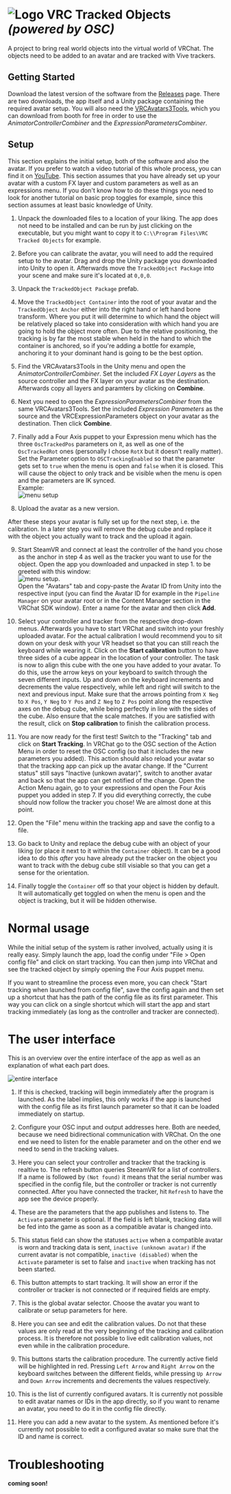 # ![Logo](/resources/icon_readme.png) VRC Tracked Objects *(powered by OSC)*

A project to bring real world objects into the virtual world of VRChat. The objects need to be added to an avatar and are tracked with Vive trackers.

## Getting Started

Download the latest version of the software from the [Releases](https://github.com/jangxx/VRC-OSC-TrackedObjectApp/releases/latest) page. There are two downloads, the app itself and a Unity package containing the required avatar setup. You will also need the [VRCAvatars3Tools](https://booth.pm/en/items/2207020), which you can download from booth for free in order to use the _AnimatorControllerCombiner_ and the _ExpressionParametersCombiner_.

## Setup

This section explains the initial setup, both of the software and also the avatar. If you prefer to watch a video tutorial of this whole process, you can find it on [YouTube](https://youtu.be/y6I-t1YBorY).
This section assumes that you have already set up your avatar with a custom FX layer and custom parameters as well as an expressions menu.
If you don't know how to do these things you need to look for another tutorial on basic prop toggles for example, since this section assumes at least basic knowledge of Unity.

1. Unpack the downloaded files to a location of your liking. The app does not need to be installed and can be run by just clicking on the executable, but you might want to copy it to `C:\\Program Files\VRC Tracked Objects` for example.

2. Before you can calibrate the avatar, you will need to add the required setup to the avatar. Drag and drop the Unity package you downloaded into Unity to open it. Afterwards move the `TrackedObject Package` into your scene and make sure it's located at `0,0,0`.

3. Unpack the `TrackedObject Package` prefab.

4. Move the `TrackedObject Container` into the root of your avatar and the `TrackedObject Anchor` either into the right hand or left hand bone transform. Where you put it will determine to which hand the object will be relatively placed so take into consideration with which hand you are going to hold the object more often. Due to the relative positioning, the tracking is by far the most stable when held in the hand to which the container is anchored, so if you're adding a bottle for example, anchoring it to your dominant hand is going to be the best option.

5. Find the VRCAvatars3Tools in the Unity menu and open the _AnimatorControllerCombiner_. Set the included _FX Layer Layers_ as the source controller and the FX layer on your avatar as the destination. Afterwards copy all layers and paramters by clicking on **Combine**.

6. Next you need to open the _ExpressionParametersCombiner_ from the same VRCAvatars3Tools. Set the included _Expression Parameters_ as the source and the VRCExpressionParameters object on your avatar as the destination. Then click **Combine**.

7. Finally add a Four Axis puppet to your Expression menu which has the three `OscTrackedPos` parameters on it, as well as one of the `OscTrackedRot` ones (personally I chose `RotX` but it doesn't really matter). Set the Parameter option to `OSCTrackingEnabled` so that the parameter gets set to `true` when the menu is open and `false` when it is closed. This will cause the object to only track and be visible when the menu is open and the parameters are IK synced.  
Example:  
![menu setup](/resources/screenshot_2.png)

8. Upload the avatar as a new version.

After these steps your avatar is fully set up for the next step, i.e. the calibration.
In a later step you will remove the debug cube and replace it with the object you actually want to track and the upload it again.

9. Start SteamVR and connect at least the controller of the hand you chose as the anchor in step 4 as well as the tracker you want to use for the object. Open the app you downloaded and unpacked in step 1. to be greeted with this window:  
![menu setup](/resources/screenshot_1.png).  
Open the "Avatars" tab and copy-paste the Avatar ID from Unity into the respective input (you can find the Avatar ID for example in the `Pipeline Manager` on your avatar root or in the Content Manager section in the VRChat SDK window). Enter a name for the avatar and then click **Add**.

10. Select your controller and tracker from the respective drop-down menus. Afterwards you have to start VRChat and switch into your freshly uploaded avatar. For the actual calibration I would recommend you to sit down on your desk with your VR headset so that you can still reach the keyboard while wearing it. Click on the **Start calibration** button to have three sides of a cube appear in the location of your controller. The task is now to align this cube with the one you have added to your avatar. To do this, use the arrow keys on your keyboard to switch through the seven different inputs. Up and down on the keyboard increments and decrements the value respectively, while left and right will switch to the next and previous input. Make sure that the arrows pointing from `X Neg` to `X Pos`, `Y Neg` to `Y Pos` and `Z Neg` to `Z Pos` point along the respective axes on the debug cube, while being perfectly in line with the sides of the cube. Also ensure that the scale matches. If you are satisfied with the result, click on **Stop calibration** to finish the calibration process.

11. You are now ready for the first test! Switch to the "Tracking" tab and click on **Start Tracking**. In VRChat go to the OSC section of the Action Menu in order to reset the OSC config (so that it includes the new parameters you added). This action should also reload your avatar so that the tracking app can pick up the avatar change. If the "Current status" still says "Inactive (unkown avatar)", switch to another avatar and back so that the app can get notified of the change. Open the Action Menu again, go to your expressions and open the Four Axis puppet you added in step 7. If you did everything correctly, the cube should now follow the tracker you chose! We are almost done at this point.

12. Open the "File" menu within the tracking app and save the config to a file.

13. Go back to Unity and replace the debug cube with an object of your liking (or place it next to it within the `Container` object). It can be a good idea to do this _after_ you have already put the tracker on the object you want to track with the debug cube still visiable so that you can get a sense for the orientation.

14. Finally toggle the `Container` off so that your object is hidden by default. It will automatically get toggled on when the menu is open and the object is tracking, but it will be hidden otherwise.

# Normal usage

While the initial setup of the system is rather involved, actually using it is really easy. Simply launch the app, load the config under "File > Open config file" and click on start tracking.
You can then jump into VRChat and see the tracked object by simply opening the Four Axis puppet menu.

If you want to streamline the process even more, you can check "Start tracking when launched from config file", save the config again and then set up a shortcut that has the path of the config file as its first parameter.
This way you can click on a single shortcut which will start the app and start tracking immediately (as long as the controller and tracker are connected).

# The user interface

This is an overview over the entire interface of the app as well as an explanation of what each part does.

![entire interface](/resources/explanation_screenshots.png)

1. If this is checked, tracking will begin immediately after the program is launched. As the label implies, this only works if the app is launched with the config file as its first launch parameter so that it can be loaded immediately on startup.

2. Configure your OSC input and output addresses here. Both are needed, because we need bidirectional communication with VRChat. On the one end we need to listen for the enable parameter and on the other end we need to send in the tracking values.

3. Here you can select your controller and tracker that the tracking is realtive to. The refresh button queries SteeamVR for a list of controllers. If a name is followed by `(Not found)` it means that the serial number was specified in the config file, but the controller or tracker is not currently connected. After you have connected the tracker, hit `Refresh` to have the app see the device properly.

4. These are the parameters that the app publishes and listens to. The `Activate` parameter is optional. If the field is left blank, tracking data will be fed into the game as soon as a compatible avatar is changed into. 

5. This status field can show the statuses `active` when a compatible avatar is worn and tracking data is sent, `inactive (unknown avatar)` if the current avatar is not compatible, `inactive (disabled)` when the `Activate` parameter is set to false and `inactive` when tracking has not been started.

6. This button attempts to start tracking. It will show an error if the controller or tracker is not connected or if required fields are empty.

7. This is the global avatar selector. Choose the avatar you want to calibrate or setup parameters for here.

8. Here you can see and edit the calibration values. Do not that these values are only read at the very beginning of the tracking and calibration process. It is therefore not possible to live edit calibration values, not even while in the calibration procedure.

9. This buttons starts the calibration procedure. The currently active field will be highlighted in red. Pressing `Left Arrow` and `Right Arrow` on the keyboard switches between the different fields, while pressing `Up Arrow` and `Down Arrow` increments and decrements the values respectively.

10. This is the list of currently configured avatars. It is currently not possible to edit avatar names or IDs in the app directly, so if you want to rename an avatar, you need to do it in the config file directly.

11. Here you can add a new avatar to the system. As mentioned before it's currently not possible to edit a configured avatar so make sure that the ID and name is correct.

# Troubleshooting

**coming soon!**